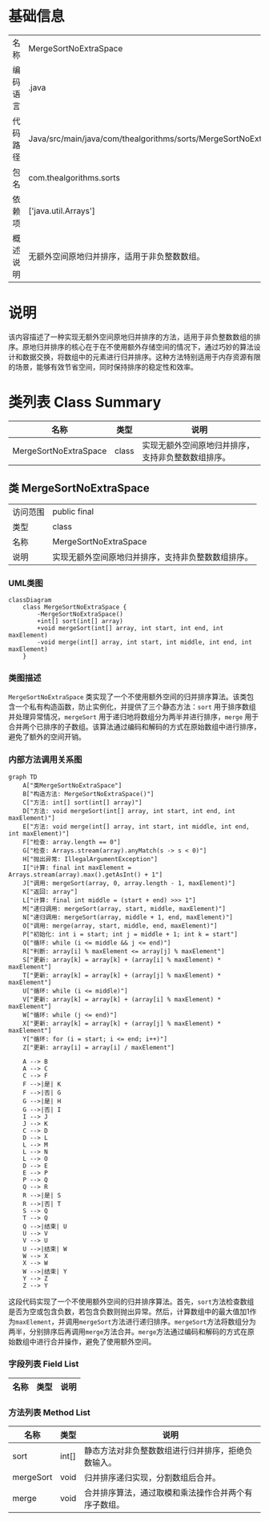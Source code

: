 # 基础信息

|      |      |
|------|------|
| 名称 | MergeSortNoExtraSpace |
| 编码语言 | .java |
| 代码路径 | Java/src/main/java/com/thealgorithms/sorts/MergeSortNoExtraSpace.java |
| 包名 | com.thealgorithms.sorts |
| 依赖项 | ['java.util.Arrays'] |
| 概述说明 | 无额外空间原地归并排序，适用于非负整数数组。 |

# 说明

该内容描述了一种实现无额外空间原地归并排序的方法，适用于非负整数数组的排序。原地归并排序的核心在于在不使用额外存储空间的情况下，通过巧妙的算法设计和数据交换，将数组中的元素进行归并排序。这种方法特别适用于内存资源有限的场景，能够有效节省空间，同时保持排序的稳定性和效率。

# 类列表 Class Summary

| 名称   | 类型  | 说明 |
|-------|------|-------------|
| MergeSortNoExtraSpace | class | 实现无额外空间原地归并排序，支持非负整数数组排序。 |



## 类 MergeSortNoExtraSpace

|      |      |
|------|------|
| 访问范围 | public final |
| 类型 | class |
| 名称 | MergeSortNoExtraSpace |
| 说明 | 实现无额外空间原地归并排序，支持非负整数数组排序。 |


### UML类图

```mermaid
classDiagram
    class MergeSortNoExtraSpace {
        -MergeSortNoExtraSpace()
        +int[] sort(int[] array)
        +void mergeSort(int[] array, int start, int end, int maxElement)
        -void merge(int[] array, int start, int middle, int end, int maxElement)
    }
```

### 类图描述
`MergeSortNoExtraSpace` 类实现了一个不使用额外空间的归并排序算法。该类包含一个私有构造函数，防止实例化，并提供了三个静态方法：`sort` 用于排序数组并处理异常情况，`mergeSort` 用于递归地将数组分为两半并进行排序，`merge` 用于合并两个已排序的子数组。该算法通过编码和解码的方式在原始数组中进行排序，避免了额外的空间开销。


### 内部方法调用关系图

```mermaid
graph TD
    A["类MergeSortNoExtraSpace"]
    B["构造方法: MergeSortNoExtraSpace()"]
    C["方法: int[] sort(int[] array)"]
    D["方法: void mergeSort(int[] array, int start, int end, int maxElement)"]
    E["方法: void merge(int[] array, int start, int middle, int end, int maxElement)"]
    F["检查: array.length == 0"]
    G["检查: Arrays.stream(array).anyMatch(s -> s < 0)"]
    H["抛出异常: IllegalArgumentException"]
    I["计算: final int maxElement = Arrays.stream(array).max().getAsInt() + 1"]
    J["调用: mergeSort(array, 0, array.length - 1, maxElement)"]
    K["返回: array"]
    L["计算: final int middle = (start + end) >>> 1"]
    M["递归调用: mergeSort(array, start, middle, maxElement)"]
    N["递归调用: mergeSort(array, middle + 1, end, maxElement)"]
    O["调用: merge(array, start, middle, end, maxElement)"]
    P["初始化: int i = start; int j = middle + 1; int k = start"]
    Q["循环: while (i <= middle && j <= end)"]
    R["判断: array[i] % maxElement <= array[j] % maxElement"]
    S["更新: array[k] = array[k] + (array[i] % maxElement) * maxElement"]
    T["更新: array[k] = array[k] + (array[j] % maxElement) * maxElement"]
    U["循环: while (i <= middle)"]
    V["更新: array[k] = array[k] + (array[i] % maxElement) * maxElement"]
    W["循环: while (j <= end)"]
    X["更新: array[k] = array[k] + (array[j] % maxElement) * maxElement"]
    Y["循环: for (i = start; i <= end; i++)"]
    Z["更新: array[i] = array[i] / maxElement"]

    A --> B
    A --> C
    C --> F
    F -->|是| K
    F -->|否| G
    G -->|是| H
    G -->|否| I
    I --> J
    J --> K
    C --> D
    D --> L
    L --> M
    L --> N
    L --> O
    D --> E
    E --> P
    P --> Q
    Q --> R
    R -->|是| S
    R -->|否| T
    S --> Q
    T --> Q
    Q -->|结束| U
    U --> V
    V --> U
    U -->|结束| W
    W --> X
    X --> W
    W -->|结束| Y
    Y --> Z
    Z --> Y
```

这段代码实现了一个不使用额外空间的归并排序算法。首先，`sort`方法检查数组是否为空或包含负数，若包含负数则抛出异常。然后，计算数组中的最大值加1作为`maxElement`，并调用`mergeSort`方法进行递归排序。`mergeSort`方法将数组分为两半，分别排序后再调用`merge`方法合并。`merge`方法通过编码和解码的方式在原始数组中进行合并操作，避免了使用额外空间。

### 字段列表 Field List

| 名称  | 类型  | 说明 |
|-------|-------|------|

### 方法列表 Method List

| 名称  | 类型  | 说明 |
|-------|-------|------|
| sort | int[] | 静态方法对非负整数数组进行归并排序，拒绝负数输入。 |
| mergeSort | void | 归并排序递归实现，分割数组后合并。 |
| merge | void | 合并排序算法，通过取模和乘法操作合并两个有序子数组。 |




